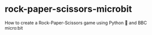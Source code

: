 # rock-paper-scissors-microbit
How to create a Rock-Paper-Scissors game using Python 🐍 and BBC micro:bit
